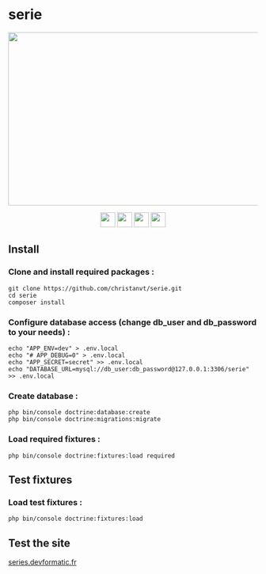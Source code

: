 # serie
<p align="center">
  <img width="700" height="350" src="https://github.com/christanvt/serie/blob/989280b4360b5eca8c4b0c26c67dbde77eae83e7/public/img/screenshotSerie.png">
</p>


<p align="center">
  <a href="https://symfony.com/"><img height="30" src="https://img.shields.io/badge/Symfony-lightgrey?style=flat&logo=symfony&logoColor=white&labelColor=black&link=http://left&link=http://right"></a>
  <a href="https://mariadb.org/"><img height="30" src="https://img.shields.io/badge/MySQL-lightgrey?style=flat&logo=MySQL&logoColor=white&labelColor=red"></a>
  <a href="https://www.php.net/"><img height="30" src="https://img.shields.io/badge/Php-lightgrey?style=flat&logo=php&logoColor=white&labelColor=8892BF"></a>
  <a href="https://getcomposer.org/"><img height="30" src="https://img.shields.io/badge/Composer-lightgrey?style=flat&logo=composer&logoColor=44f&labelColor=eee&Color=red"></a>
</p>


## Install

### Clone and install required packages :

    git clone https://github.com/christanvt/serie.git
    cd serie
    composer install

### Configure database access (change db_user and db_password to your needs) :

    echo "APP_ENV=dev" > .env.local
    echo "# APP_DEBUG=0" > .env.local
    echo "APP_SECRET=secret" >> .env.local
    echo "DATABASE_URL=mysql://db_user:db_password@127.0.0.1:3306/serie" >> .env.local

### Create database :

    php bin/console doctrine:database:create
    php bin/console doctrine:migrations:migrate

### Load required fixtures :

    php bin/console doctrine:fixtures:load required

## Test fixtures

### Load test fixtures :

    php bin/console doctrine:fixtures:load

## Test the site


<a href="https://series.devformatic.fr/">series.devformatic.fr</a>
